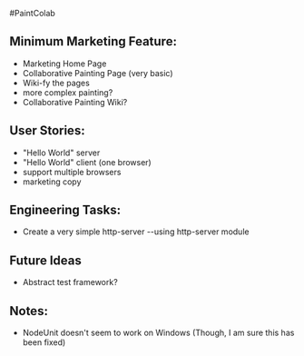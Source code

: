 #PaintColab

Minimum Marketing Feature:
--------------------
* Marketing Home Page
* Collaborative Painting Page (very basic)
* Wiki-fy the pages
* more complex painting?
* Collaborative Painting Wiki?

User Stories:
-------------
* "Hello World" server
* "Hello World" client (one browser)
* support multiple browsers
* marketing copy

Engineering Tasks:
--------------------
- Create a very simple http-server --using http-server module

Future Ideas
-------------
- Abstract test framework?


Notes:
------------
- NodeUnit doesn't seem to work on Windows (Though, I am sure this has been fixed)


